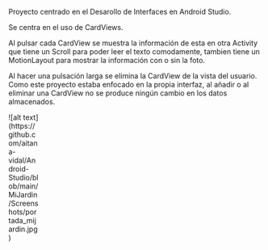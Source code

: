 Proyecto centrado en el Desarollo de Interfaces en Android Studio. 

Se centra en el uso de CardViews. 

Al pulsar cada CardView se muestra la información de esta en otra Activity que tiene un Scroll para poder leer el texto comodamente, tambien tiene un MotionLayout para
mostrar la información con o sin la foto.

Al hacer una pulsación larga se elimina la CardView de la vista del usuario.
Como este proyecto estaba enfocado en la propia interfaz, al añadir o al eliminar una CardView no se produce ningún cambio en los datos almacenados.

<div style="width:60px ; height:60px">
![alt text](https://github.com/aitana-vidal/Android-Studio/blob/main/MiJardin/Screenshots/portada_mijardin.jpg)
<div>

